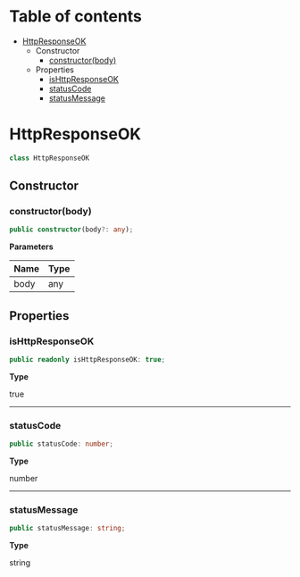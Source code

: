 # Table of contents

* [HttpResponseOK][ClassDeclaration-19]
    * Constructor
        * [constructor(body)][Constructor-16]
    * Properties
        * [isHttpResponseOK][PropertyDeclaration-38]
        * [statusCode][PropertyDeclaration-39]
        * [statusMessage][PropertyDeclaration-40]

# HttpResponseOK

```typescript
class HttpResponseOK
```
## Constructor

### constructor(body)

```typescript
public constructor(body?: any);
```

**Parameters**

| Name | Type |
| ---- | ---- |
| body | any  |

## Properties

### isHttpResponseOK

```typescript
public readonly isHttpResponseOK: true;
```

**Type**

true

----------

### statusCode

```typescript
public statusCode: number;
```

**Type**

number

----------

### statusMessage

```typescript
public statusMessage: string;
```

**Type**

string

[ClassDeclaration-19]: httpresponseok.md#httpresponseok
[Constructor-16]: httpresponseok.md#constructorbody
[PropertyDeclaration-38]: httpresponseok.md#ishttpresponseok
[PropertyDeclaration-39]: httpresponseok.md#statuscode
[PropertyDeclaration-40]: httpresponseok.md#statusmessage